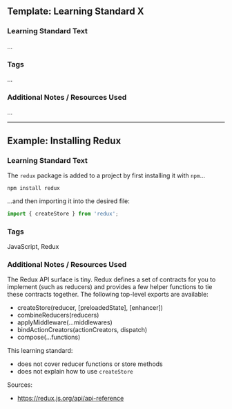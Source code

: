 ## Template: Learning Standard X

### Learning Standard Text

...

### Tags

...

### Additional Notes / Resources Used

...

<hr>

## Example: Installing Redux

### Learning Standard Text

The `redux` package is added to a project by first installing it with `npm`...
```
npm install redux
```

...and then importing it into the desired file:
```js
import { createStore } from 'redux'; 
```

### Tags

JavaScript, Redux

### Additional Notes / Resources Used

The Redux API surface is tiny. Redux defines a set of contracts for you to implement (such as reducers) and provides a few helper functions to tie these contracts together. The following top-level exports are available:
- createStore(reducer, [preloadedState], [enhancer])
- combineReducers(reducers)
- applyMiddleware(...middlewares)
- bindActionCreators(actionCreators, dispatch)
- compose(...functions)

This learning standard:
* does not cover reducer functions or store methods
* does not explain how to use `createStore`

Sources:
* https://redux.js.org/api/api-reference